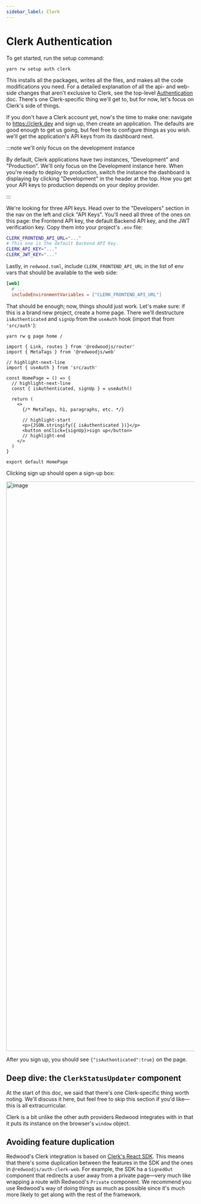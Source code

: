 ```yaml
---
sidebar_label: Clerk
---
```


# Clerk Authentication

To get started, run the setup command:

```text
yarn rw setup auth clerk
```

This installs all the packages, writes all the files, and makes all the code modifications you need.
For a detailed explanation of all the api- and web-side changes that aren't exclusive to Clerk, see the top-level [Authentication](../authentication.md) doc.
There's one Clerk-specific thing we'll get to, but for now, let's focus on Clerk's side of things.

If you don't have a Clerk account yet, now's the time to make one: navigate to https://clerk.dev and sign up, then create an application.
The defaults are good enough to get us going, but feel free to configure things as you wish.
we'll get the application's API keys from its dashboard next.

:::note we'll only focus on the development instance

By default, Clerk applications have two instances, "Development" and "Production".
We'll only focus on the Development instance here.
When you're ready to deploy to production, switch the instance the dashboard is displaying by clicking "Development" in the header at the top.
How you get your API keys to production depends on your deploy provider.

:::

We're looking for three API keys.
Head over to the "Developers" section in the nav on the left and click "API Keys".
You'll need all three of the ones on this page: the Frontend API key, the default Backend API key, and the JWT verification key.
Copy them into your project's `.env` file:

```bash title=".env"
CLERK_FRONTEND_API_URL="..."
# This one is the default Backend API Key.
CLERK_API_KEY="..."
CLERK_JWT_KEY="..."
```

Lastly, in `redwood.toml`, include `CLERK_FRONTEND_API_URL` in the list of env vars that should be available to the web side:

```toml title="redwood.toml"
[web]
  # ...
  includeEnvironmentVariables = ["CLERK_FRONTEND_API_URL"]
```

That should be enough; now, things should just work.
Let's make sure: if this is a brand new project, create a home page.
There we'll destructure `isAuthenticated` and `signUp` from the `useAuth` hook (import that from `'src/auth'`):

```
yarn rw g page home /
```

```tsx title="web/src/pages/HomePage.tsx"
import { Link, routes } from '@redwoodjs/router'
import { MetaTags } from '@redwoodjs/web'

// highlight-next-line
import { useAuth } from 'src/auth'

const HomePage = () => {
  // highlight-next-line
  const { isAuthenticated, signUp } = useAuth()

  return (
    <>
      {/* MetaTags, h1, paragraphs, etc. */}

      // highlight-start
      <p>{JSON.stringify({ isAuthenticated })}</p>
      <button onClick={signUp}>sign up</button>
      // highlight-end
    </>
  )
}

export default HomePage
```

Clicking sign up should open a sign-up box:

<img width="1522" alt="image" src="https://user-images.githubusercontent.com/32992335/208342825-b380f8f8-7b76-4be9-a0a5-e64740a03bd3.png" />

After you sign up, you should see `{"isAuthenticated":true}` on the page.

## Deep dive: the `ClerkStatusUpdater` component

At the start of this doc, we said that there's one Clerk-specific thing worth noting.
We'll discuss it here, but feel free to skip this section if you'd like—this is all extracurricular.

Clerk is a bit unlike the other auth providers Redwood integrates with in that it puts its instance on the browser's `window` object.

## Avoiding feature duplication

Redwood's Clerk integration is based on [Clerk's React SDK](https://clerk.dev/docs/reference/clerk-react/installation).
This means that there's some duplication between the features in the SDK and the ones in `@redwoodjs/auth-clerk-web`.
For example, the SDK ha a `SignedOut` component that redirects a user away from a private page—very much like wrapping a route with Redwood's `Private` component.
We recommend you use Redwood's way of doing things as much as possible since it's much more likely to get along with the rest of the framework.
